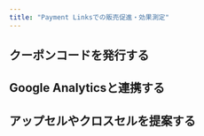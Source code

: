 ```yaml
---
title: "Payment Linksでの販売促進・効果測定"
---
```




## クーポンコードを発行する

## Google Analyticsと連携する

## アップセルやクロスセルを提案する
